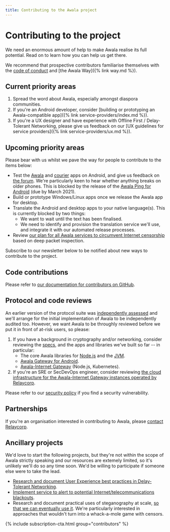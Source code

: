 ```yaml
---
title: Contributing to the Awala project
---
```


# Contributing to the project

We need an enormous amount of help to make Awala realise its full potential. Read on to learn how you can help us get there.

We recommend that prospective contributors familiarise themselves with the [code of conduct](https://github.com/relaycorp/.github/blob/master/CODE_OF_CONDUCT.md) and [the Awala Way]({% link way.md %}).

## Current priority areas

1. Spread the word about Awala, especially amongst diaspora communities.
1. If you're an Android developer, consider [building or prototyping an Awala-compatible app]({% link service-providers/index.md %}).
1. If you're a UX designer and have experience with Offline First / Delay-Tolerant Networking, please give us feedback on our [UX guidelines for service providers]({% link service-providers/ux.md %}).

## Upcoming priority areas

Please bear with us whilst we pave the way for people to contribute to the items below:

- Test the [Awala](https://play.google.com/store/apps/details?id=tech.relaycorp.gateway) and [courier](https://play.google.com/store/apps/details?id=tech.relaycorp.courier) apps on Android, and give us feedback on [the forum](https://community.awala.network/). We're particularly keen to hear whether anything breaks on older phones. This is blocked by the release of the [Awala Ping for Android](https://github.com/relaycorp/relaynet-ping-android/) (due by March 2021).
- Build or prototype Windows/Linux apps once we release the Awala app for desktop.
- Translate the Android and desktop apps to your native language(s). This is currently blocked by two things:
  - We want to wait until the text has been finalised.
  - We need to identify and provision the translation service we'll use, and integrate it with our automated release processes.
- Review [our plan for all Awala services to circumvent Internet censorship](https://github.com/relaycorp/relayverse/issues/4) based on deep packet inspection.

Subscribe to our newsletter below to be notified about new ways to contribute to the project.

## Code contributions

Please refer to [our documentation for contributors on GitHub](https://github.com/relaycorp/.github/blob/master/CONTRIBUTING.md).

## Protocol and code reviews

An earlier version of the protocol suite was [independently assessed](../archives/security-audit-2019-03.pdf) and we'll arrange for the initial implementation of Awala to be independently audited too. However, we want Awala to be throughly reviewed before we put it in front of at-risk users, so please:

1. If you have a background in cryptography and/or networking, consider reviewing the [specs](https://specs.awala.network/), and the apps and libraries we've built so far -- in particular:
    - The core Awala libraries for [Node.js](https://github.com/relaycorp/relaynet-core-js) and the [JVM](https://github.com/relaycorp/relaynet-jvm).
    - [Awala Gateway for Android](https://github.com/relaycorp/relaynet-gateway-android).
    - [Awala-Internet Gateway](https://github.com/relaycorp/relaynet-internet-gateway) (Node.js, Kubernetes).
1. If you're an SRE or SecDevOps engineer, consider reviewing [the cloud infrastructure for the Awala-Internet Gateway instances operated by Relaycorp](https://github.com/relaycorp/cloud-gateway).

Please refer to our [security policy](https://github.com/relaycorp/.github/blob/master/SECURITY.md) if you find a security vulnerability.

## Partnerships

If you're an organisation interested in contributing to Awala, please [contact Relaycorp](https://relaycorp.tech).

## Ancillary projects

We'd love to start the following projects, but they're not within the scope of Awala strictly speaking and our resources are extemely limited, so it's unlikely we'll do so any time soon. We'd be willing to participate if someone else were to take the lead.

- [Research and document User Experience best practices in Delay-Tolerant Networking](https://github.com/relaycorp/relayverse/issues/26).
- [Implement service to alert to potential Internet/telecommunications blackouts](https://github.com/relaycorp/relayverse/issues/9).
- Research and document practical uses of steganography at scale, [so that we can eventually use it](https://github.com/relaynet/specs/issues/44). We're particularly interested in approaches that wouldn't turn into a whack-a-mole game with censors.

{% include subscription-cta.html group="contributors" %}
